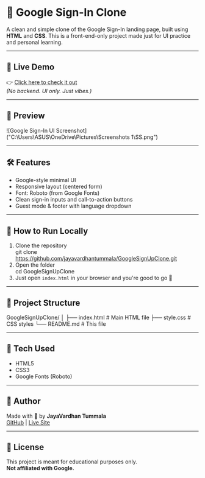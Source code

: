 # 🔐 Google Sign-In Clone

A clean and simple clone of the Google Sign-In landing page, built using **HTML** and **CSS**. This is a front-end-only project made just for UI practice and personal learning.

---

## 🔗 Live Demo

👉 [Click here to check it out](https://jayavardhantummala.github.io/GoogleSignUpClone/)  
*(No backend. UI only. Just vibes.)*

---

## 📸 Preview

![Google Sign-In UI Screenshot]("C:\Users\ASUS\OneDrive\Pictures\Screenshots 1\SS.png")


---

## 🛠️ Features

- Google-style minimal UI
- Responsive layout (centered form)
- Font: Roboto (from Google Fonts)
- Clean sign-in inputs and call-to-action buttons
- Guest mode & footer with language dropdown

---

## 🚀 How to Run Locally

1. Clone the repository  
git clone https://github.com/jayavardhantummala/GoogleSignUpClone.git
2. Open the folder  
cd GoogleSignUpClone
3. Just open `index.html` in your browser and you're good to go 🎯

---

## 📁 Project Structure
GoogleSignUpClone/
│
├── index.html # Main HTML file
├── style.css # CSS styles
└── README.md # This file


---

## 🧰 Tech Used

- HTML5  
- CSS3  
- Google Fonts (Roboto)

---

## 🙌 Author

Made with 💙 by **JayaVardhan Tummala**  
[GitHub](https://github.com/jayavardhantummala) | [Live Site](https://jayavardhantummala.github.io/GoogleSignUpClone/)

---

## 📄 License

This project is meant for educational purposes only.  
**Not affiliated with Google.**

